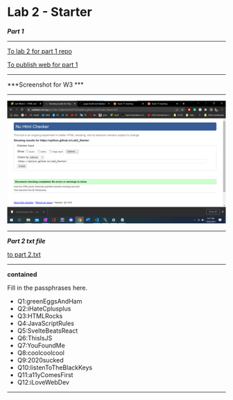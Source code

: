 # Lab 2 - Starter

***Part 1***

---

[To lab 2 for part 1 repo](https://github.com/oplikos/Lab2_Starter)

[To publish web for part 1 ](https://oplikos.github.io/Lab2_Starter/)

---

***Screenshot for W3 *** 

---

![image](screenshots/Sc1.png)

---

***Part 2 txt file***

[to part 2.txt](part2.txt)

---

**contained**

Fill in the passphrases here.
- Q1:greenEggsAndHam
- Q2:iHateCplusplus
- Q3:HTMLRocks
- Q4:JavaScriptRules
- Q5:SvelteBeatsReact
- Q6:ThisIsJS
- Q7:YouFoundMe
- Q8:coolcoolcool
- Q9:2020sucked
- Q10:listenToTheBlackKeys
- Q11:a11yComesFirst
- Q12:iLoveWebDev

---
